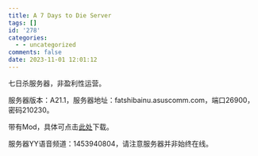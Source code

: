 ```yaml
---
title: A 7 Days to Die Server
tags: []
id: '278'
categories:
  - - uncategorized
comments: false
date: 2023-11-01 12:01:12
---
```


七日杀服务器，非盈利性运营。

服务器版本：A21.1，服务器地址：fatshibainu.asuscomm.com，端口26900，密码210230。

带有Mod，具体可点击[此处](https://easysvc.xyz/wp-content/uploads/Mods_7daysToDie_fatshibainu.zip)下载。

服务器YY语音频道：1453940804，请注意服务器并非始终在线。
